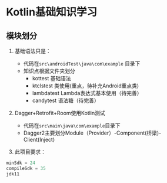 # Kotlin基础知识学习
## 模块划分
1. 基础语法只是：
	- 代码在`src\androidTest\java\com\example` 目录下
	- 知识点根据文件夹划分
		- kottest 基础语法
		- ktclstest 类使用(重点，待补充Android重点类)
		- lambdatest Lambda表达式基本使用（待完善）
		- candytest 语法糖（待完善）
		
2. Dagger+Retrofit+Room使用Kotlin测试
	- 代码在`src\main\java\com\example`目录下
	- Dagger2主要划分Module（Provider）-Component(桥梁)-Client(Inject)

3. 此项目要求：
```kotlin
minSdk = 24
compileSdk = 35
jdk11
```
